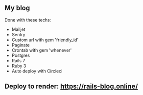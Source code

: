## My blog

Done with these techs:

* Mailjet
* Sentry
* Custom url with gem 'friendly_id'
* Paginate
* Crontab with gem 'whenever'
* Postgres
* Rails 7
* Ruby 3
* Auto deploy with Circleci

## Deploy to render: https://rails-blog.online/

